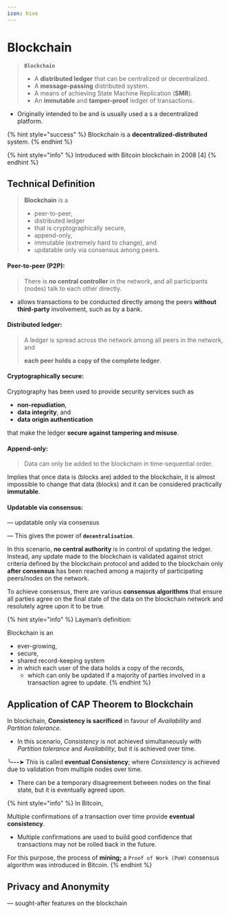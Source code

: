 ```yaml
---
icon: hive
---
```


# Blockchain

> **`Blockchain`**
>
> * A **distributed ledger** that can be centralized or decentralized.
> * A **message-passing** distributed system.
> * A means of achieving State Machine Replication (**SMR**).
> *   An **immutable** and **tamper-proof** ledger of transactions.
>
>

* Originally intended to be and is usually used a s a decentralized platform.

{% hint style="success" %}
Blockchain is a **decentralized-distributed** system.
{% endhint %}

{% hint style="info" %}
Introduced with Bitcoin blockchain in 2008 \[4]
{% endhint %}

## Technical Definition

> **Blockchain** is a&#x20;
>
> * peer-to-peer,&#x20;
> * distributed ledger&#x20;
> * that is cryptographically secure,&#x20;
> * append-only,&#x20;
> * immutable (extremely hard to change), and&#x20;
> * updatable only via consensus among peers.



#### Peer-to-peer (P2P):&#x20;

> There is **no central controller** in the network, and all participants (nodes) talk to each other directly.

* allows transactions to be conducted directly among the peers **without third-party** involvement, such as by a bank.&#x20;



#### Distributed ledger:&#x20;

> A ledger is spread across the network among all peers in the network, and&#x20;
>
> **each peer holds a copy of the complete ledger**.



#### Cryptographically secure:&#x20;

Cryptography has been used to provide security services such as&#x20;

* **non-repudiation**,&#x20;
* **data integrity**, and&#x20;
* **data origin authentication**

that make the ledger **secure against tampering and misuse**.&#x20;



#### Append-only:&#x20;

> Data can only be added to the blockchain in time-sequential order.

Implies that once data is (blocks are) added to the blockchain, it is almost impossible to change that data (blocks) and it can be considered practically **immutable**.&#x20;



#### Updatable via consensus:&#x20;

— updatable only via consensus

— This gives the power of **`decentralisation`**.&#x20;

In this scenario, **no central authority** is in control of updating the ledger. Instead, any update made to the blockchain is validated against strict criteria defined by the blockchain protocol and added to the blockchain only **after consensus** has been reached among a majority of participating peers/nodes on the network.&#x20;

To achieve consensus, there are various **consensus algorithms** that ensure all parties agree on the final state of the data on the blockchain network and resolutely agree upon it to be true.





{% hint style="info" %}
Layman’s definition:&#x20;

Blockchain is an&#x20;

* ever-growing,&#x20;
* secure,&#x20;
* shared record-keeping system&#x20;
* in which each user of the data holds a copy of the records,&#x20;
  * which can only be updated if a majority of parties involved in a transaction agree to update.&#x20;
{% endhint %}

## Application of CAP Theorem to Blockchain

In blockchain, **Consistency is sacrificed** in favour of _Availability_ and _Partition tolerance_.

* In this scenario, _Consistency_ is not achieved simultaneously with _Partition tolerance_ and _Availability_, but it is achieved over time.

╰**---**➤ This is called **eventual Consistency**; where _Consistency_ is achieved due to validation from multiple nodes over time.

* There can be a temporary disagreement between nodes on the final state, but it is eventually agreed upon.



{% hint style="info" %}
In Bitcoin,

Multiple confirmations of a transaction over time provide **eventual consistency**.&#x20;

* Multiple confirmations are used to build good confidence that transactions may not be rolled back in the future.&#x20;

For this purpose, the process of **mining;** a `Proof of Work (PoW)` consensus algorithm was introduced in Bitcoin.
{% endhint %}



## Privacy and Anonymity&#x20;

— sought-after features on the blockchain

